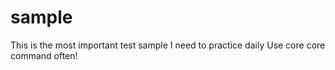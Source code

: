 # sample
This is the most important test sample
 I need to practice daily
  Use core core command often!
